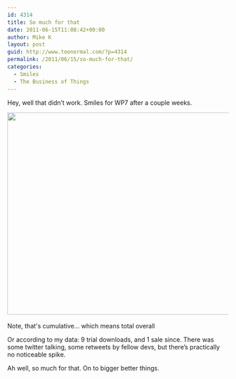 ```yaml
---
id: 4314
title: So much for that
date: 2011-06-15T11:08:42+00:00
author: Mike K
layout: post
guid: http://www.toonormal.com/?p=4314
permalink: /2011/06/15/so-much-for-that/
categories:
  - Smiles
  - The Business of Things
---
```

Hey, well that didn&#8217;t work. Smiles for WP7 after a couple weeks.

<div id="attachment_4315" style="max-width: 650px" class="wp-caption aligncenter">
  <a href="/wp-content/uploads/2011/06/Win7.png"><img src="/wp-content/uploads/2011/06/Win7-640x460.png" alt="" title="Win7" width="640" height="460" class="size-large wp-image-4315" srcset="/wp-content/uploads/2011/06/Win7-640x460.png 640w, /wp-content/uploads/2011/06/Win7-450x324.png 450w, /wp-content/uploads/2011/06/Win7.png 725w" sizes="(max-width: 640px) 100vw, 640px" /></a>
  
  <p class="wp-caption-text">
    Note, that's cumulative... which means total overall
  </p>
</div>

Or according to my data: 9 trial downloads, and 1 sale since. There was some twitter talking, some retweets by fellow devs, but there&#8217;s practically no noticeable spike.

Ah well, so much for that. On to bigger better things.